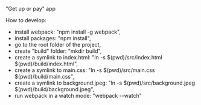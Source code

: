 "Get up or pay" app

How to develop:
 * install webpack: "npm install -g webpack",
 * install packages: "npm install",
 * go to the root folder of the project,
 * create "build" folder: "mkdir build",
 * create a symlink to index.html: "ln -s $(pwd)/src/index.html $(pwd)/build/index.html",
 * create a symlink to main.css: "ln -s $(pwd)/src/main.css $(pwd)/build/main.css",
 * create a symlink to background.jpeg: "ln -s $(pwd)/src/background.jpeg $(pwd)/build/background.jpeg",
 * run webpack in a watch mode: "webpack --watch"